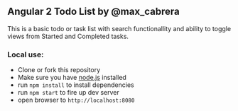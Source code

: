 ## Angular 2 Todo List by @max_cabrera

This is a basic todo or task list with search functionallity and ability to toggle views from Started and Completed tasks.

### Local use:
- Clone or fork this repository
- Make sure you have [node.js](https://nodejs.org/) installed
- run `npm install` to install dependencies
- run `npm start` to fire up dev server
- open browser to `http://localhost:8080`

